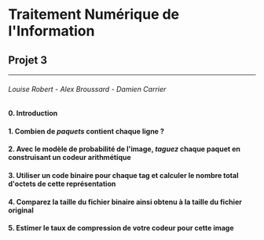 # Traitement Numérique de l'Information

## Projet 3

***

###### Louise Robert - Alex Broussard - Damien Carrier

#### 0. Introduction

#### 1. Combien de *paquets* contient chaque ligne ?

#### 2. Avec le modèle de probabilité de l'image, *taguez* chaque paquet en construisant un codeur arithmétique

#### 3. Utiliser un code binaire pour chaque tag et calculer le nombre total d'octets de cette représentation

#### 4. Comparez la taille du fichier binaire ainsi obtenu à la taille du fichier original

#### 5. Estimer le taux de compression de votre codeur pour cette image
